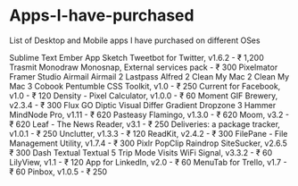 # Apps-I-have-purchased
List of Desktop and Mobile apps I have purchased on different OSes

Sublime Text
Ember App
Sketch
Tweetbot for Twitter, v1.6.2 - ₹ 1,200
Trasmit
Monodraw
Monosnap, External services pack - ₹ 300
Pixelmator
Framer Studio
Airmail
Airmail 2
Lastpass
Alfred 2
Clean My Mac 2
Clean My Mac 3
Cobook
Pentumble
CSS Toolkit, v1.0 - ₹ 250
Current for Facebook, v1.0 - ₹ 120
Density - Pixel Calculator, v1.0.0 - ₹ 60
Moment
GIF Brewery, v2.3.4 - ₹ 300
Flux GO
Diptic
Visual Differ
Gradient
Dropzone 3
Hammer
MindNode Pro, v1.11 - ₹ 620
Pasteasy
Flamingo, v1.3.0 - ₹ 620
Moom, v3.2 - ₹ 620
Leaf - The News Reader, v3.1 - ₹ 250
Deliveries: a package tracker, v1.0.1 - ₹ 250
Unclutter, v1.3.3 - ₹ 120
ReadKit, v2.4.2 - ₹ 300
FilePane - File Management Utility, v1.7.4 - ₹ 300
Pixlr
PopClip
Raindrop
SiteSucker, v2.6.5  ₹ 300
Dash
Textual
Textual 5
Trip Mode
Visits
WiFi Signal, v3.3.2 - ₹ 60
LilyView, v1.1 - ₹ 120
App for LinkedIn, v2.0 - ₹ 60
MenuTab for Trello, v1.7 - ₹ 60
Pinbox, v1.0.5 - ₹ 250
